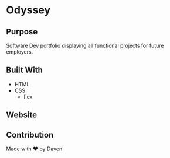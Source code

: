 # Odyssey

## Purpose
Software Dev portfolio displaying all functional projects for future employers.

## Built With
* HTML
* CSS
  * flex

## Website


## Contribution
Made with ❤️ by Daven
